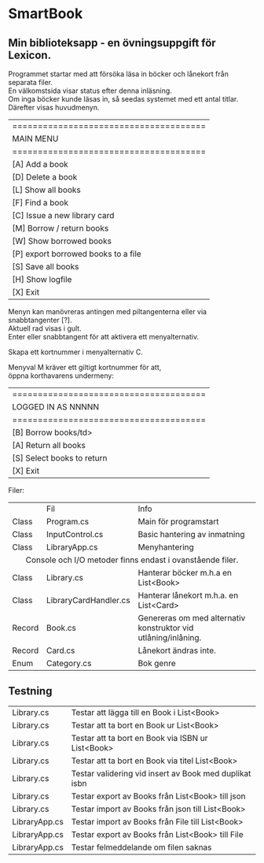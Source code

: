 # SmartBook

## Min biblioteksapp - en övningsuppgift för Lexicon.

Programmet startar med att försöka läsa in böcker och lånekort från separata filer.  
En välkomstsida visar status efter denna inläsning.  
Om inga böcker kunde läsas in, så seedas systemet med ett antal titlar.  
Därefter visas huvudmenyn.  
  
<table>
<tr><td>======================================</td></tr>
<tr><td>MAIN MENU</td></tr>
<tr><td>======================================</td></tr>
<tr><td>[A] Add a book</td></tr>
<tr><td>[D] Delete a book</td></tr>
<tr><td>[L] Show all books</td></tr>
<tr><td>[F] Find a book</td></tr>
<tr><td>[C] Issue a new library card</td></tr>
<tr><td>[M] Borrow / return books</td></tr>
<tr><td>[W] Show borrowed books</td></tr>
<tr><td>[P] export borrowed books to a file</td></tr>
<tr><td>[S] Save all books </td></tr>
<tr><td>[H] Show logfile</td></tr>
<tr><td>[X] Exit</td></tr>
</table>
  
Menyn kan manövreras antingen med piltangenterna eller via snabbtangenter [?].  
Aktuell rad visas i gult.  
Enter eller snabbtangent för att aktivera ett menyalternativ.  
  
Skapa ett kortnummer i menyalternativ C.  
  
Menyval M kräver ett giltigt kortnummer för att,  
öppna korthavarens undermeny:  
  
<table>
<tr><td>======================================</td></tr>
<tr><td>LOGGED IN AS NNNNN</td></tr>
<tr><td>======================================</td></tr>
<tr><td>[B] Borrow books/td></tr>
<tr><td>[A] Return all books</td></tr>
<tr><td>[S] Select books to return</td></tr>
<tr><td>[X] Exit</td></tr>
</table>
  
Filer:  
  
<table>
<th>
	<td>Fil</td>
	<td>Info</td>
</th>
<tr>
	<td>Class</td>
	<td>Program.cs</td>
	<td>Main för programstart</td>
</tr>
<tr>
	<td>Class</td>
	<td>InputControl.cs</td>
	<td>Basic hantering av inmatning</td>
</tr>
<tr>
	<td>Class</td>
	<td>LibraryApp.cs</td>
	<td>Menyhantering</td>
</tr>
<tr>
  <td colspan=3 align="center" >
  Console och I/O metoder finns endast i ovanstående filer. 
  </td></tr>
<tr>
	<td>Class</td>
	<td>Library.cs</td>
	<td>Hanterar böcker m.h.a en List&lt;Book&gt;</td>
</tr>
<tr>
	<td>Class</td>
	<td>LibraryCardHandler.cs</td>
	<td>Hanterar lånekort m.h.a. en List&lt;Card&gt;</td>
</tr>
<tr>
	<td>Record</td>
	<td>Book.cs</td>
	<td>Genereras om med alternativ konstruktor vid utlåning/inlåning.</td>
</tr>
<tr>
	<td>Record</td>
	<td>Card.cs</td>
	<td>Lånekort ändras inte.</td>
</tr>
<tr>
	<td>Enum</td>
	<td>Category.cs</td>
	<td>Bok genre</td>
</tr>

</table>
  
## Testning  
  
<table>
<tr>
   <td>Library.cs</td><td>Testar att lägga till en Book i List&lt;Book&gt;</td>
</tr>
<tr>
   <td>Library.cs</td><td>Testar att ta bort en Book ur List&lt;Book&gt;</td>
</tr>
<tr>
   <td>Library.cs</td><td>Testar att ta bort en Book via ISBN ur List&lt;Book&gt;</td>
</tr>
<tr>
   <td>Library.cs</td><td>Testar att ta bort en Book via titel List&lt;Book&gt;</td>
</tr>
<tr>
   <td>Library.cs</td><td>Testar validering vid insert av Book med duplikat isbn</td>
</tr>
<tr>
   <td>Library.cs</td><td>Testar export av Books från List&lt;Book&gt; till json</td>
</tr>
<tr>
   <td>Library.cs</td><td>Testar import av Books från json till List&lt;Book&gt;</td>
</tr>


<tr>
   <td>LibraryApp.cs</td><td>Testar import av Books från File till List&lt;Book&gt;</td>
</tr>
<tr>
   <td>LibraryApp.cs</td><td>Testar export av Books från List&lt;Book&gt; till File</td>
</tr>
<tr>
   <td>LibraryApp.cs</td><td>Testar felmeddelande om filen saknas </td>
</tr>

</table>








